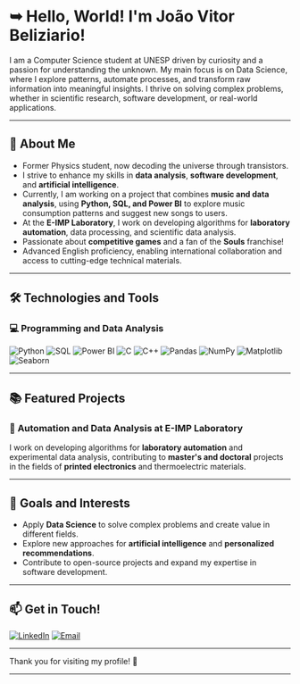 # ➥ Hello, World! I'm João Vitor Beliziario!

I am a Computer Science student at UNESP driven by curiosity and a passion for understanding the unknown. My main focus is on Data Science, where I explore patterns, automate processes, and transform raw information into meaningful insights. I thrive on solving complex problems, whether in scientific research, software development, or real-world applications.

---

## 🚀 About Me
-  Former Physics student, now decoding the universe through transistors.
-  I strive to enhance my skills in **data analysis**, **software development**, and **artificial intelligence**.
-  Currently, I am working on a project that combines **music and data analysis**, using **Python, SQL, and Power BI** to explore music consumption patterns and suggest new songs to users.
-  At the **E-IMP Laboratory**, I work on developing algorithms for **laboratory automation**, data processing, and scientific data analysis.
-  Passionate about **competitive games** and a fan of the **Souls** franchise!
-  Advanced English proficiency, enabling international collaboration and access to cutting-edge technical materials.

---

## 🛠️ Technologies and Tools

### 💻 Programming and Data Analysis
![Python](https://img.shields.io/badge/Python-3776AB?style=for-the-badge&logo=python&logoColor=white)  ![SQL](https://img.shields.io/badge/SQL-4479A1?style=for-the-badge&logo=sqlite&logoColor=white) ![Power BI](https://img.shields.io/badge/PowerBI-F2C811?style=for-the-badge&logo=powerbi&logoColor=black) ![C](https://img.shields.io/badge/C-00599C?style=for-the-badge&logo=c&logoColor=white) ![C++](https://img.shields.io/badge/C++-00599C?style=for-the-badge&logo=c%2B%2B&logoColor=white)
![Pandas](https://img.shields.io/badge/Pandas-150458?style=for-the-badge&logo=pandas&logoColor=white)  ![NumPy](https://img.shields.io/badge/NumPy-013243?style=for-the-badge&logo=numpy&logoColor=white)  ![Matplotlib](https://img.shields.io/badge/Matplotlib-11557c?style=for-the-badge&logo=python&logoColor=white)  ![Seaborn](https://img.shields.io/badge/Seaborn-3776AB?style=for-the-badge&logo=python&logoColor=white) 


---


## 📚 Featured Projects

### 🔬 **Automation and Data Analysis at E-IMP Laboratory**
I work on developing algorithms for **laboratory automation** and experimental data analysis, contributing to **master's and doctoral** projects in the fields of **printed electronics** and thermoelectric materials.

---

## 🎯 Goals and Interests
- Apply **Data Science** to solve complex problems and create value in different fields.
- Explore new approaches for **artificial intelligence** and **personalized recommendations**.
- Contribute to open-source projects and expand my expertise in software development.

---

## 📫 Get in Touch!

[![LinkedIn](https://img.shields.io/badge/LinkedIn-0A66C2?style=for-the-badge&logo=linkedin&logoColor=white)](https://www.linkedin.com/in/jo%C3%A3o-vitor-beliziario-33a006305/) [![Email](https://img.shields.io/badge/Email-D14836?style=for-the-badge&logo=gmail&logoColor=white)](mailto:jvbeliziario2@gmail.com)

---

Thank you for visiting my profile! 🚀

---
